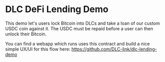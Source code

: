 # DLC DeFi Lending Demo

This demo let's users lock Bitcoin into DLCs and take a loan of our custom USDC coin against it. The USDC must be repaid before a user can then unlock their Bitcoin.

You can find a webapp which runs uses this contract and build a nice simple UX/UI for this flow here: https://github.com/DLC-link/dlc-lending-demo
